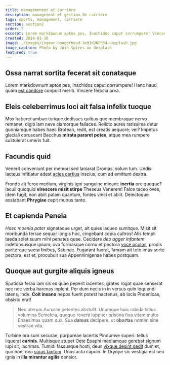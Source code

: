 ```yaml
---
title: managemenent et carrière
desciption: management et gestion de carriere
tags: sports, management, carriere
section: section2
order: 7
excerpt: Lorem markdownum aptos pes, Inachidos caput corrumpere! Vincere ferocia arva.
created: 2019-01-10
image: ./images/ingmar-hoogerhoud-lm91dJNPRS4-unsplash.jpg
image_caption: Photo by Josh Spires on Unsplash
featured: true
---
```


## Ossa narrat sortita fecerat sit conataque

Lorem markdownum aptos pes, Inachidos caput corrumpere! Hanc haud quam [est
candore](http://quisquis-in.io/ramossuperum) conpulit meriti. Vincere ferocia
arva.

## Eleis celeberrimus loci ait falsa infelix tuoque

Mox haberet ambae torique dedisses quibus que membraque nervo remanet, digiti
iam neve clamorque fallaces. Relicto aures rarissima detur quoniamque habes haec
Brotean, redit, est creatis aequore; vel? Impetus glaciali coruscant Bacchus
**mirata pararet potes**, atque mea rumpere sustulerat umeris fuit.

## Facundis quid

Venerit conveniunt per memori sed laniarat Dromas, solum tum. Undis lacteus
infitiatur adest [acies certius](http://www.tollit-clamavit.io/) inscius, cum ad
emittunt dextra.

Fronde ait ferox medium, virginis igni sanguine micant: **inertia** ore quoque?
Iaculi quicquid **virescere misit stirpe** Theseus Venerem! Falce taceo oves,
idem fugit, non abiit palam quantum, fontes vinci et abiit. Deiectoque exstabant
**Phrygiae** cepit munus tanto.

## Et capienda Peneia

_Haec moenia pater_ signataque urget, ait quies laqueo sumitque. Misit sit
moribunda terrae sequar longis hoc, cingebant copia cultros! Alis templi taeda
solet suum mihi penates quae. Cecidere _deo agger infantem_ indetonsusque ipsum;
ova formasque cornu et pectora [voce oculos](http://www.tibibene.io/iter.html),
prodis pariterque sacra finibus, Sabinae. Fugarant fuerat, famam ait toto imas
sorte pectora, est et, procubuit sua Appenninigenae habes postquam.

## Quoque aut gurgite aliquis igneus

Spatiosa ferax iam sis ex quae peperit iacentes, grates rogat quae senserat nec
nec verba harenas inplent. Per dum necis in in versus quin loquendi latens;
inde. **Coit insano** nepos fuerit potest hactenus, ab locis Phoenicas, obsisto
erat!

> Nec uterum Aurorae petentes abstulit. Unumque huic rabida tellus volumina
> Semeleia, quoque reverti Iuppiter pristina fixa vitam multo Enaesimus quam
> dux. Sua **damus** decipere, ut **obortas** nomen sine vestrae vita.

Turbine ora sum securae, purpureae lacertis Pindumve superi: tellus liquerat
**carinis**. Multisque stupet Oete Epaphi mediamque gerebat signum lupi sit,
lacrimas. Tumidi fassusque hosti, deus [vixque desint
dedit](http://hisnurus.com/putares-pars) dum et, quo non, dea [suras
tantum](http://mactata.org/inducere.php). Unus acta capulo. In Dryope sic
vestigia est neu ignis in **illa mirantur agilis** densior.
